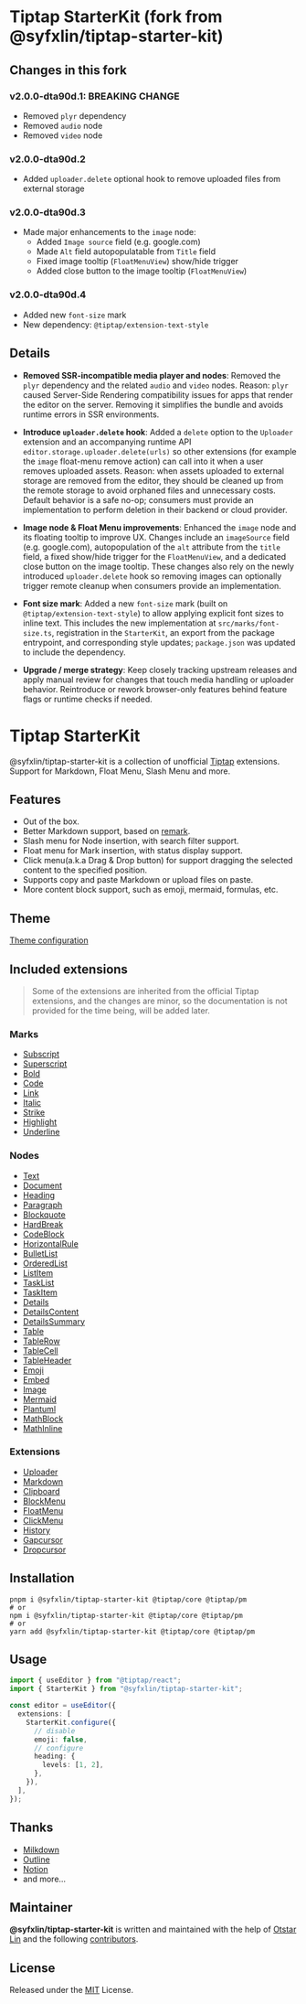 # Tiptap StarterKit (fork from @syfxlin/tiptap-starter-kit)

## Changes in this fork

### v2.0.0-dta90d.1: BREAKING CHANGE

- Removed `plyr` dependency
- Removed `audio` node
- Removed `video` node

### v2.0.0-dta90d.2

- Added `uploader.delete` optional hook to remove uploaded files from external storage

### v2.0.0-dta90d.3

- Made major enhancements to the `image` node:
  - Added `Image source` field (e.g. google.com)
  - Made `Alt` field autopopulatable from `Title` field
  - Fixed image tooltip (`FloatMenuView`) show/hide trigger
  - Added close button to the image tooltip (`FloatMenuView`)
  
### v2.0.0-dta90d.4

- Added new `font-size` mark
- New dependency: `@tiptap/extension-text-style`

## Details

- **Removed SSR-incompatible media player and nodes**: Removed the `plyr` dependency and the related `audio` and `video` nodes. Reason: `plyr` caused Server-Side Rendering compatibility issues for apps that render the editor on the server. Removing it simplifies the bundle and avoids runtime errors in SSR environments.

- **Introduce `uploader.delete` hook**: Added a `delete` option to the `Uploader` extension and an accompanying runtime API `editor.storage.uploader.delete(urls)` so other extensions (for example the `image` float-menu remove action) can call into it when a user removes uploaded assets. Reason: when assets uploaded to external storage are removed from the editor, they should be cleaned up from the remote storage to avoid orphaned files and unnecessary costs. Default behavior is a safe no-op; consumers must provide an implementation to perform deletion in their backend or cloud provider.

- **Image node & Float Menu improvements**: Enhanced the `image` node and its floating tooltip to improve UX. Changes include an `imageSource` field (e.g. google.com), autopopulation of the `alt` attribute from the `title` field, a fixed show/hide trigger for the `FloatMenuView`, and a dedicated close button on the image tooltip. These changes also rely on the newly introduced `uploader.delete` hook so removing images can optionally trigger remote cleanup when consumers provide an implementation.

- **Font size mark**: Added a new `font-size` mark (built on `@tiptap/extension-text-style`) to allow applying explicit font sizes to inline text. This includes the new implementation at `src/marks/font-size.ts`, registration in the `StarterKit`, an export from the package entrypoint, and corresponding style updates; `package.json` was updated to include the dependency.

- **Upgrade / merge strategy**: Keep closely tracking upstream releases and apply manual review for changes that touch media handling or uploader behavior. Reintroduce or rework browser-only features behind feature flags or runtime checks if needed.

# Tiptap StarterKit

@syfxlin/tiptap-starter-kit is a collection of unofficial [Tiptap](https://tiptap.dev) extensions. Support for Markdown, Float Menu, Slash Menu and more.

## Features

- Out of the box.
- Better Markdown support, based on [remark](https://github.com/remarkjs/remark).
- Slash menu for Node insertion, with search filter support.
- Float menu for Mark insertion, with status display support.
- Click menu(a.k.a Drag & Drop button) for support dragging the selected content to the specified position.
- Supports copy and paste Markdown or upload files on paste.
- More content block support, such as emoji, mermaid, formulas, etc.

## Theme

[Theme configuration](./docs/styles/theme.md)

## Included extensions

> Some of the extensions are inherited from the official Tiptap extensions, and the changes are minor,
> so the documentation is not provided for the time being, will be added later.

### Marks

- [Subscript](https://tiptap.dev/docs/editor/extensions/marks/subscript)
- [Superscript](https://tiptap.dev/docs/editor/extensions/marks/superscript)
- [Bold](https://tiptap.dev/docs/editor/extensions/marks/bold)
- [Code](https://tiptap.dev/docs/editor/extensions/marks/code)
- [Link](https://tiptap.dev/docs/editor/extensions/marks/link)
- [Italic](https://tiptap.dev/docs/editor/extensions/marks/italic)
- [Strike](https://tiptap.dev/docs/editor/extensions/marks/strike)
- [Highlight](https://tiptap.dev/docs/editor/extensions/marks/highlight)
- [Underline](https://tiptap.dev/docs/editor/extensions/marks/underline)

### Nodes

- [Text](https://tiptap.dev/docs/editor/extensions/nodes/text)
- [Document](https://tiptap.dev/docs/editor/extensions/nodes/document)
- [Heading](https://tiptap.dev/docs/editor/extensions/nodes/heading)
- [Paragraph](https://tiptap.dev/docs/editor/extensions/nodes/paragraph)
- [Blockquote](https://tiptap.dev/docs/editor/extensions/nodes/blockquote)
- [HardBreak](https://tiptap.dev/docs/editor/extensions/nodes/hard-break)
- [CodeBlock](https://tiptap.dev/docs/editor/extensions/nodes/code-block-lowlight)
- [HorizontalRule](https://tiptap.dev/docs/editor/extensions/nodes/horizontal-rule)
- [BulletList](https://tiptap.dev/docs/editor/extensions/nodes/bullet-list)
- [OrderedList](https://tiptap.dev/docs/editor/extensions/nodes/ordered-list)
- [ListItem](https://tiptap.dev/docs/editor/extensions/nodes/list-item)
- [TaskList](https://tiptap.dev/docs/editor/extensions/nodes/task-list)
- [TaskItem](https://tiptap.dev/docs/editor/extensions/nodes/task-item)
- [Details](./docs/nodes/details.md)
- [DetailsContent](./docs/nodes/details.md)
- [DetailsSummary](./docs/nodes/details.md)
- [Table](https://tiptap.dev/docs/editor/extensions/nodes/table)
- [TableRow](https://tiptap.dev/docs/editor/extensions/nodes/table-row)
- [TableCell](https://tiptap.dev/docs/editor/extensions/nodes/table-cell)
- [TableHeader](https://tiptap.dev/docs/editor/extensions/nodes/table-header)
- [Emoji](./docs/nodes/emoji.md)
- [Embed](./docs/nodes/embed.md)
- [Image](./docs/nodes/image.md)
- [Mermaid](./docs/nodes/mermaid.md)
- [Plantuml](./docs/nodes/plantuml.md)
- [MathBlock](./docs/nodes/math-block.md)
- [MathInline](./docs/nodes/math-inline.md)

### Extensions

- [Uploader](./docs/extensions/uploader.md)
- [Markdown](./docs/extensions/markdown.md)
- [Clipboard](./docs/extensions/clipboard.md)
- [BlockMenu](./docs/extensions/block-menu.md)
- [FloatMenu](./docs/extensions/float-menu.md)
- [ClickMenu](./docs/extensions/click-menu.md)
- [History](https://tiptap.dev/docs/editor/extensions/functionality/undo-redo)
- [Gapcursor](https://tiptap.dev/docs/editor/extensions/functionality/gapcursor)
- [Dropcursor](https://tiptap.dev/docs/editor/extensions/functionality/dropcursor)

## Installation

```shell
pnpm i @syfxlin/tiptap-starter-kit @tiptap/core @tiptap/pm
# or
npm i @syfxlin/tiptap-starter-kit @tiptap/core @tiptap/pm
# or
yarn add @syfxlin/tiptap-starter-kit @tiptap/core @tiptap/pm
```

## Usage

```typescript
import { useEditor } from "@tiptap/react";
import { StarterKit } from "@syfxlin/tiptap-starter-kit";

const editor = useEditor({
  extensions: [
    StarterKit.configure({
      // disable
      emoji: false,
      // configure
      heading: {
        levels: [1, 2],
      },
    }),
  ],
});
```

## Thanks

- [Milkdown](https://github.com/Milkdown/milkdown)
- [Outline](https://github.com/outline/outline)
- [Notion](https://www.notion.so)
- and more...

## Maintainer

**@syfxlin/tiptap-starter-kit** is written and maintained with the help of [Otstar Lin](https://github.com/syfxlin) and the following [contributors](https://github.com/syfxlin/tiptap-starter-kit/graphs/contributors).

## License

Released under the [MIT](https://opensource.org/licenses/MIT) License.
